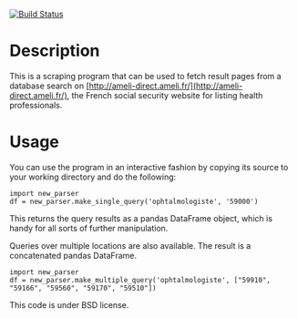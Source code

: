 ﻿[![Build Status](https://travis-ci.org/flothesof/AmeliParser.svg?branch=master)](https://travis-ci.org/flothesof/AmeliParser)

# Description

This is a scraping program that can be used to fetch result pages from a database search on [http://ameli-direct.ameli.fr/](http://ameli-direct.ameli.fr/), the French social security website for listing health professionals. 

# Usage

You can use the program in an interactive fashion by copying its source to your working directory and do the following:

```
import new_parser
df = new_parser.make_single_query('ophtalmologiste', '59000')
```
This returns the query results as a pandas DataFrame object, which is handy for all sorts of further manipulation.

Queries over multiple locations are also available. The result is a concatenated pandas DataFrame.

```
import new_parser
df = new_parser.make_multiple_query('ophtalmologiste', ["59910", "59166", "59560", "59170", "59510"])
```

This code is under BSD license.
